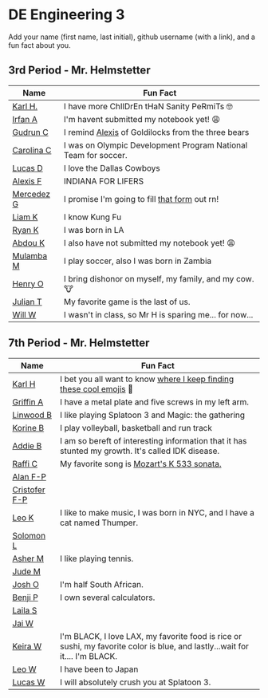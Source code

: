 # DE Engineering 3

Add your name (first name, last initial), github username (with a link), and a fun fact about you.


## 3rd Period - Mr. Helmstetter
Name | Fun Fact
 --- | ---
[Karl H.](https://github.com/helmstk1) | I have more ChIlDrEn tHaN Sanity PeRmiTs :nerd_face:
[Irfan A](https://www.youtube.com/watch?v=dQw4w9WgXcQ) | I'm havent submitted my notebook yet!  :weary:
[Gudrun C](https://github.com/gcampbe95/Eng3) | I remind [Alexis](https://github.com/foxden09/ENG3) of Goldilocks from the three bears 
[Carolina C](https://github.com/cchao2869/Engr3) | I was on Olympic Development Program National Team for soccer.
[Lucas D](https://github.com/ldengel3718/Engr3) | I love the Dallas Cowboys
[Alexis F](https://github.com/foxden09/ENG3) | INDIANA FOR LIFERS 
[Mercedez G](https://forms.gle/WmhgwuSFsGnZgMAd7) | I promise I'm going to fill [that form](https://forms.gle/WmhgwuSFsGnZgMAd7) out rn!
[Liam K](https://github.com/lkelley36/Engineering-3) |I know Kung Fu
[Ryan K](https://github.com/rkish3721/Eng3) | I was born in LA
[Abdou K](https://www.youtube.com/watch?v=A7IMBnMU5a4) | I also have not submitted my notebook yet! 😩
[Mulamba M](https://github.com/Mulamba53/engineering3) | I play soccer, also I was born in Zambia
[Henry O](https://www.youtube.com/watch?v=Uc66XN8VdvI) | I bring dishonor on myself, my family, and my cow. 🐮
[Julian T](https://github.com/Jtoney40/engr3) | My favorite game is the last of us. 
[Will W](https://forms.gle/tAziN91Zoh3QbK3r8) | I wasn't in class, so Mr H is sparing me... for now...







## 7th Period - Mr. Helmstetter
Name | Fun Fact
 --- | ---
[Karl H](https://github.com/helmstk1) | I bet you all want to know [where I keep finding these cool emojis](https://github.com/ikatyang/emoji-cheat-sheet) :mechanical_arm:
[Griffin A](https://github.com/gashley3384/engr3) |  I have a metal plate and five screws in my left arm. 
[Linwood B](https://github.com/lbailey58/engr3.git) |  I like playing Splatoon 3 and Magic: the gathering
[Korine B]() |I play volleyball, basketball and run track   
[Addie B](https://github.com/addddddy/engr3) |  I am so bereft of interesting information that it has stunted my growth.  It's called IDK disease.
[Raffi C](https://github.com/Raffi-Chen) | My favorite song is <a href="https://www.youtube.com/watch?v=rTYbpgkTYd4">Mozart's K 533 sonata.</a>
[Alan F-P]() | 
[Cristofer F-P]() |
[Leo K](https://github.com/leokrahn/engr3) |  I like to make music, I was born in NYC, and I have a cat named Thumper.
[Solomon L]() |  
[Asher M](https://github.com/amarini3722/engr3) |  I like playing tennis.
[Jude M]() |  
[Josh O](https://github.com/SempronChip/engr3) |  I'm half South African.
[Benji P](github.com/bhenry4/engr3) |  I own several calculators.
[Laila S]() |  
[Jai W]() |  
[Keira W](https://github.com/nwashin59/engr3) |  I'm BLACK, I love LAX, my favorite food is rice or sushi, my favorite color is blue, and lastly...wait for it.... I'm BLACK. 
[Leo W](https://github.com/lwimber39/engr3) |  I have been to Japan
[Lucas W](https://github.com/lwylie10/engr3/) | I will absolutely crush you at Splatoon 3.


